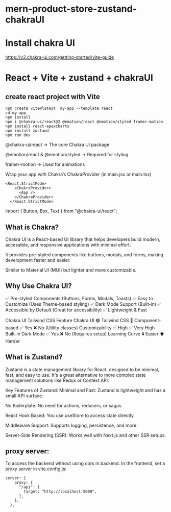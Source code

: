# mern-product-store-zustand-chakraUI

# Install chakra UI
https://v2.chakra-ui.com/getting-started/vite-guide

# React + Vite + zustand + chakraUI
## create react project with Vite
```
npm create vite@latest  my-app --template react
cd my-app
npm install
npm i @chakra-ui/react@2 @emotion/react @emotion/styled framer-motion
npm install react-apexcharts
npm install zustand
npm run dev
```
@chakra-ui/react → The core Chakra UI package

@emotion/react & @emotion/styled → Required for styling

framer-motion → Used for animations

Wrap your app with Chakra’s ChakraProvider (in main.jsx or main.tsx)
```
<React.StrictMode>
    <ChakraProvider>
      <App />
    </ChakraProvider>
  </React.StrictMode>
```
import { Button, Box, Text } from "@chakra-ui/react";

## What is Chakra?
Chakra UI is a React-based UI library that helps developers build modern, accessible, and responsive applications with minimal effort.

It provides pre-styled components like buttons, modals, and forms, making development faster and easier.

Similar to Material UI (MUI) but lighter and more customizable.

## Why Use Chakra UI?
✅ Pre-styled Components (Buttons, Forms, Modals, Toasts)
✅ Easy to Customize (Uses Theme-based styling)
✅ Dark Mode Support (Built-in)
✅ Accessible by Default (Great for accessibility)
✅ Lightweight & Fast

Chakra UI                       Tailwind CSS
Feature	Chakra UI 🟢	      Tailwind CSS 🔵
Component-based	✅ Yes	    ❌ No (Utility classes)
Customizability	✅ High	    ✅ Very High
Built-in Dark Mode	✅ Yes	❌ No (Requires setup)
Learning Curve	⬇️ Easier	   ⬆️ Harder
## What is Zustand?
Zustand is a state management library for React, designed to be minimal, fast, and easy to use. It's a great alternative to more complex state management solutions like Redux or Context API.

Key Features of Zustand:
Minimal and Fast: Zustand is lightweight and has a small API surface.

No Boilerplate: No need for actions, reducers, or sagas.

React Hook Based: You use useStore to access state directly.

Middleware Support: Supports logging, persistence, and more.

Server-Side Rendering (SSR): Works well with Next.js and other SSR setups.

## proxy server:
To access the backend without using cors in backend. 
In the frontend, set a proxy server in vite.config.js:

```
server: {
    proxy: {
      "/api": {
        target: "http://localhost:5000",
      },
    },
  },
```






